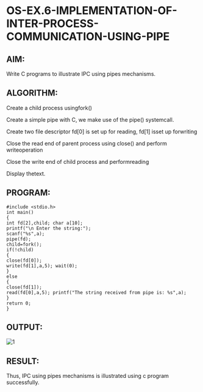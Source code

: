 # OS-EX.6-IMPLEMENTATION-OF-INTER-PROCESS-COMMUNICATION-USING-PIPE

## AIM:
Write C programs to illustrate IPC using pipes mechanisms.

## ALGORITHM:
Create a child process usingfork()

Create a simple pipe with C, we make use of the pipe() systemcall.

Create two file descriptor fd[0] is set up for reading, fd[1] isset up forwriting

Close the read end of parent process using close() and perform writeoperation

Close the write end of child process and performreading

Display thetext.

## PROGRAM:
```
#include <stdio.h>
int main()
{
int fd[2],child; char a[10];
printf("\n Enter the string:");
scanf("%s",a);
pipe(fd);
child=fork();
if(!child)
{
close(fd[0]);
write(fd[1],a,5); wait(0);
}
else
{
close(fd[1]);
read(fd[0],a,5); printf("The string received from pipe is: %s",a);
}
return 0;
}
```
## OUTPUT:

![1](https://github.com/gururamu08/OS-EX.6-IMPLEMENTATION-OF-INTER-PROCESS-COMMUNICATION-USING-PIPE/assets/118707009/c2363809-7435-439b-a52f-9cd86548079a)




## RESULT:
Thus, IPC using pipes mechanisms is illustrated using c program successfully.
